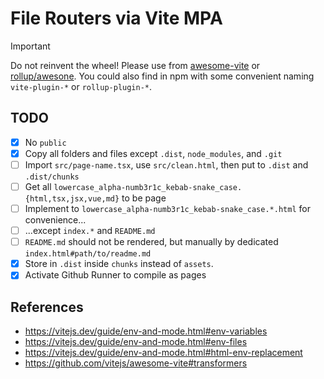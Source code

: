 # File Routers via Vite MPA

> [!IMPORTANT]
> Do not reinvent the wheel! Please use from [awesome-vite](https://github.com/vitejs/awesome-vite) or [rollup/awesone](https://github.com/rollup/awesome).
> You could also find in npm with some convenient naming `vite-plugin-*` or `rollup-plugin-*`.

## TODO
- [x] No `public`
- [x] Copy all folders and files except `.dist`, `node_modules`, and `.git`
- [ ] Import `src/page-name.tsx`, use `src/clean.html`, then put to `.dist` and `.dist/chunks`
- [ ] Get all `lowercase_alpha-numb3r1c_kebab-snake_case.{html,tsx,jsx,vue,md}` to be page
- [ ] Implement to `lowercase_alpha-numb3r1c_kebab-snake_case.*.html` for convenience...
- [ ] ...except `index.*` and `README.md`
- [ ] `README.md` should not be rendered, but manually by dedicated `index.html#path/to/readme.md`
- [x] Store in `.dist` inside `chunks` instead of `assets`.
- [x] Activate Github Runner to compile as pages

## References

- https://vitejs.dev/guide/env-and-mode.html#env-variables
- https://vitejs.dev/guide/env-and-mode.html#env-files
- https://vitejs.dev/guide/env-and-mode.html#html-env-replacement
- https://github.com/vitejs/awesome-vite#transformers